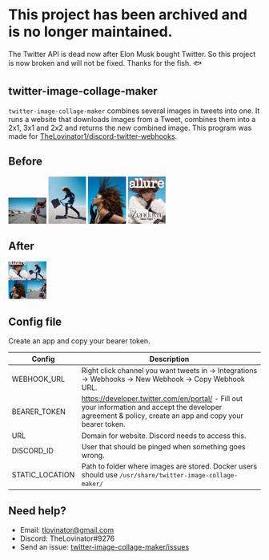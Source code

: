 # This project has been archived and is no longer maintained.

The Twitter API is dead now after Elon Musk bought Twitter. So this project is now broken and will not be fixed. Thanks for the fish. 🐟

## twitter-image-collage-maker

`twitter-image-collage-maker` combines several images in tweets into one.
It runs a website that downloads images from a Tweet, combines them into a 2x1, 3x1 and 2x2 and returns the new combined
image. This program was made
for [TheLovinator1/discord-twitter-webhooks](https://github.com/TheLovinator1/discord-twitter-webhooks).

## Before

<p float="left">
<img alt="Before1" src="img/EJ7n4pfU0AE6gUg.jpg" width="15%" height="15%">
<img alt="Before2" src="img/EJ7n4pfU4AARDwj.jpg" width="15%" height="15%">
<img alt="Before3" src="img/EJ7n4pfVUAA9kHQ.jpg" width="15%" height="15%">
<img alt="Before4" src="img/EJ7n4pfVUAEJskS.jpg" width="15%" height="15%">
</p>

## After

<img alt="After1" src="img/1197649654785069057.jpg" width="15%" height="15%">


## Config file

Create an app and copy your bearer token.

| Config          | Description                                                                                                                                                 |
|-----------------|-------------------------------------------------------------------------------------------------------------------------------------------------------------|
| WEBHOOK_URL     | Right click channel you want tweets in -> Integrations -> Webhooks -> New Webhook -> Copy Webhook URL.                                                      |
| BEARER_TOKEN    | <https://developer.twitter.com/en/portal/> - Fill out your information and accept the developer agreement & policy, create an app and copy your bearer token. |
| URL             | Domain for website. Discord needs to access this.                                                                                                           |
| DISCORD_ID      | User that should be pinged when something goes wrong.                                                                                                       |
| STATIC_LOCATION | Path to folder where images are stored. Docker users should use `/usr/share/twitter-image-collage-maker/`                                                   |

## Need help?

- Email: [tlovinator@gmail.com](mailto:tlovinator@gmail.com)
- Discord: TheLovinator#9276
- Send an
  issue: [twitter-image-collage-maker/issues](https://github.com/TheLovinator1/twitter-image-collage-maker/issues)
